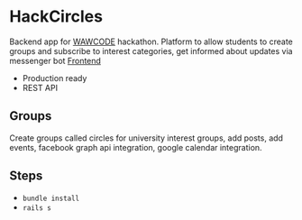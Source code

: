 # HackCircles

Backend app for [WAWCODE](http://www.wawcode.pl/) hackathon.
Platform to allow students to create groups and subscribe to interest categories, get informed about updates via messenger bot
[Frontend](https://aqueous-dusk-29050.herokuapp.com/#/)
- Production ready
- REST API

## Groups
Create groups called circles for university interest groups, add posts, add events, facebook graph api integration, google calendar integration.

## Steps
- `bundle install`
- `rails s`
